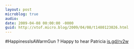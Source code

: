 ```yaml
---
layout: post
microblog: true
audio: 
date: 2009-04-08 00:00:00 -0000
guid: http://xtof.micro.blog/2009/04/08/t1480123026.html
---
```

#HappinessIsAWarmGun ? Happy to hear Patricia  [is.gd/rv2w](http://is.gd/rv2w)
